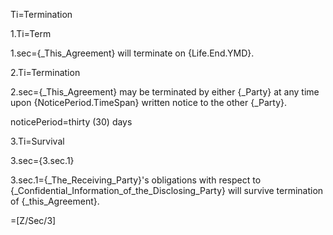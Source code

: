 Ti=Termination

1.Ti=Term

1.sec={_This_Agreement} will terminate on {Life.End.YMD}.

2.Ti=Termination

2.sec={_This_Agreement} may be terminated by either {_Party} at any time upon {NoticePeriod.TimeSpan} written notice to the other {_Party}.

noticePeriod=thirty (30) days

3.Ti=Survival

3.sec={3.sec.1}

3.sec.1={_The_Receiving_Party}'s obligations with respect to {_Confidential_Information_of_the_Disclosing_Party} will survive termination of {_this_Agreement}.

=[Z/Sec/3]